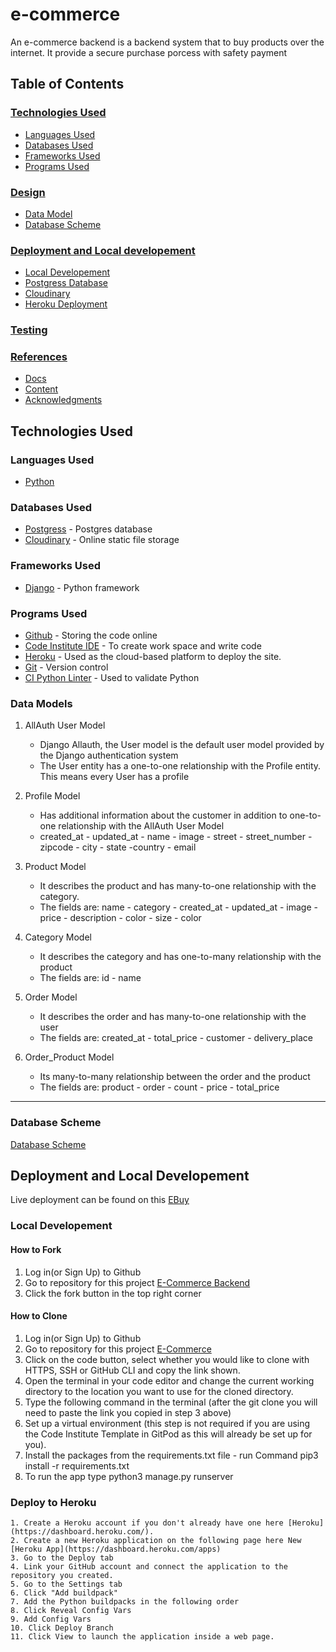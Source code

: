 # e-commerce
An e-commerce backend is a backend system that to buy products over the internet. It provide a secure purchase porcess with safety payment

## Table of Contents
### [Technologies Used](#technologies-used-1)
* [Languages Used](#languages-used)
* [Databases Used](#databases-used)
* [Frameworks Used](#frameworks-used)
* [Programs Used](#programs-used)
### [Design](#design-1)
* [Data Model](#data-models)
* [Database Scheme](#database-scheme)
### [Deployment and Local developement](#deployment-and-local-developement-1)
* [Local Developement](#local-developement)
* [Postgress Database](#postgress-database)
* [Cloudinary](#cloudinary)
* [Heroku Deployment](#heroku-deployment)

### [Testing](#testing-1)
### [References](#references-1)
* [Docs](#docs)
* [Content](#content)
* [Acknowledgments](#acknowledgments)

## Technologies Used

### Languages Used

* [Python](https://en.wikipedia.org/wiki/Python_(programming_language))

### Databases Used

* [Postgress](https://www.elephantsql.com/) - Postgres database
* [Cloudinary](https://cloudinary.com/) - Online static file storage

### Frameworks Used

* [Django](https://www.djangoproject.com/) - Python framework

### Programs Used

* [Github](https://github.com/) - Storing the code online
* [Code Institute IDE](https://codeinstitute-ide.net/workspaces) - To create work space and write code
* [Heroku](https://www.heroku.com/) - Used as the cloud-based platform to deploy the site.
* [Git](https://git-scm.com/) - Version control
* [CI Python Linter](https://pep8ci.herokuapp.com/#) - Used to validate Python

### Data Models

1. AllAuth User Model
    * Django Allauth, the User model is the default user model provided by the Django authentication system
    * The User entity has a one-to-one relationship with the Profile entity. This means every User has a profile
2. Profile Model
    * Has additional information about the customer in addition to one-to-one relationship with the AllAuth User Model 
    * created_at - updated_at - name - image - street - street_number - zipcode - city - state -country - email
3. Product Model
    * It describes the product and has many-to-one relationship with the category. 
    * The fields are: name - category - created_at - updated_at - image - price - description - color - size - color

4. Category Model
    * It describes the category and has one-to-many relationship with the product
    * The fields are: id - name

4. Order Model
    * It describes the order and has many-to-one relationship with the user
    * The fields are: created_at - total_price - customer - delivery_place  

5. Order_Product Model
    * Its many-to-many relationship between the order and the product
    * The fields are: product - order - count - price - total_price  
---

### Database Scheme
[Database Scheme](documentation/Entity%20Diagram/E-commerce.png)

## Deployment and Local Developement

Live deployment can be found on this [EBuy](https://ebuy-17fcffc62fb3.herokuapp.com/)

### Local Developement

#### How to Fork
1. Log in(or Sign Up) to Github
2. Go to repository for this project [E-Commerce Backend](https://github.com/mohanadpro/e-commerce)
3. Click the fork button in the top right corner

#### How to Clone
1. Log in(or Sign Up) to Github
2. Go to repository for this project [E-Commerce](https://github.com/mohanadpro/e-commerce)
3. Click on the code button, select whether you would like to clone with HTTPS, SSH or GitHub CLI and copy the link shown.
4. Open the terminal in your code editor and change the current working directory to the location you want to use for the cloned directory.
5. Type the following command in the terminal (after the git clone you will need to paste the link you copied in step 3 above)
6. Set up a virtual environment (this step is not required if you are using the Code Institute Template in GitPod as this will already be set up for you).
7. Install the packages from the requirements.txt file - run Command pip3 install -r requirements.txt
8. To run the app type python3 manage.py runserver

### Deploy to Heroku 
    1. Create a Heroku account if you don't already have one here [Heroku](https://dashboard.heroku.com/).
    2. Create a new Heroku application on the following page here New [Heroku App](https://dashboard.heroku.com/apps)
    3. Go to the Deploy tab
    4. Link your GitHub account and connect the application to the repository you created.
    5. Go to the Settings tab
    6. Click "Add buildpack"
    7. Add the Python buildpacks in the following order
    8. Click Reveal Config Vars
    9. Add Config Vars
    10. Click Deploy Branch
    11. Click View to launch the application inside a web page.